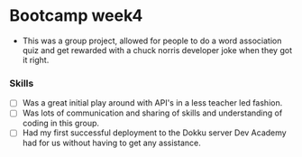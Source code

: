 # Bootcamp week4

- This was a group project, allowed for people to do a word association quiz and get rewarded with a chuck norris developer joke when they got it right.

### Skills
- [ ] Was a great initial play around with API's in a less teacher led fashion.
- [ ] Was lots of communication and sharing of skills and understanding of coding in this group.
- [ ] Had my first successful deployment to the Dokku server Dev Academy had for us without having to get any assistance.
